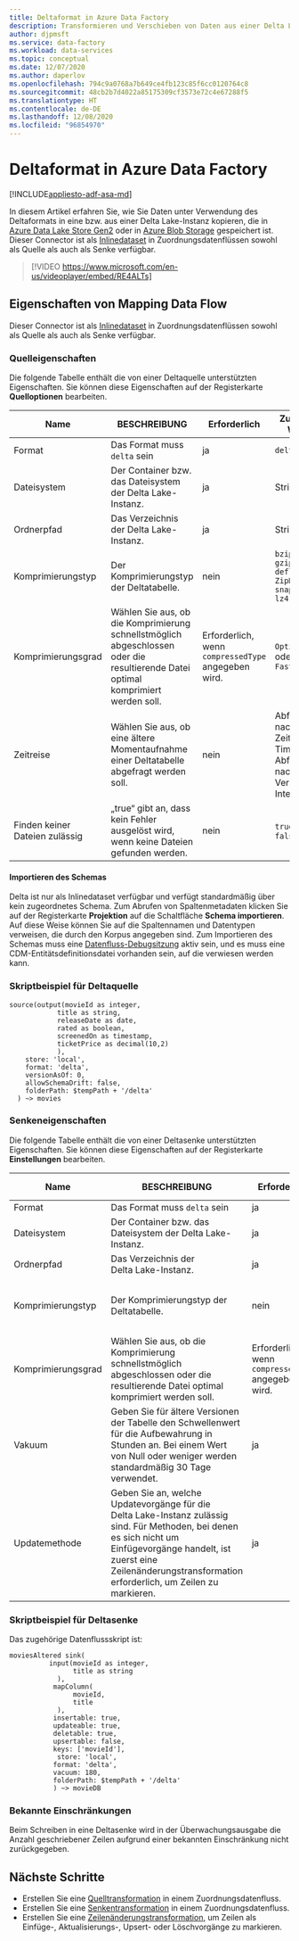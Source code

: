 ```yaml
---
title: Deltaformat in Azure Data Factory
description: Transformieren und Verschieben von Daten aus einer Delta Lake-Instanz unter Verwendung des Deltaformats
author: djpmsft
ms.service: data-factory
ms.workload: data-services
ms.topic: conceptual
ms.date: 12/07/2020
ms.author: daperlov
ms.openlocfilehash: 794c9a0768a7b649ce4fb123c85f6cc0120764c8
ms.sourcegitcommit: 48cb2b7d4022a85175309cf3573e72c4e67288f5
ms.translationtype: HT
ms.contentlocale: de-DE
ms.lasthandoff: 12/08/2020
ms.locfileid: "96854970"
---
```

# <a name="delta-format-in-azure-data-factory"></a>Deltaformat in Azure Data Factory

[!INCLUDE[appliesto-adf-asa-md](includes/appliesto-adf-asa-md.md)]

In diesem Artikel erfahren Sie, wie Sie Daten unter Verwendung des Deltaformats in eine bzw. aus einer Delta Lake-Instanz kopieren, die in [Azure Data Lake Store Gen2](connector-azure-data-lake-storage.md) oder in [Azure Blob Storage](connector-azure-blob-storage.md) gespeichert ist. Dieser Connector ist als [Inlinedataset](data-flow-source.md#inline-datasets) in Zuordnungsdatenflüssen sowohl als Quelle als auch als Senke verfügbar.

> [!VIDEO https://www.microsoft.com/en-us/videoplayer/embed/RE4ALTs]

## <a name="mapping-data-flow-properties"></a>Eigenschaften von Mapping Data Flow

Dieser Connector ist als [Inlinedataset](data-flow-source.md#inline-datasets) in Zuordnungsdatenflüssen sowohl als Quelle als auch als Senke verfügbar.

### <a name="source-properties"></a>Quelleigenschaften

Die folgende Tabelle enthält die von einer Deltaquelle unterstützten Eigenschaften. Sie können diese Eigenschaften auf der Registerkarte **Quelloptionen** bearbeiten.

| Name | BESCHREIBUNG | Erforderlich | Zulässige Werte | Datenflussskript-Eigenschaft |
| ---- | ----------- | -------- | -------------- | ---------------- |
| Format | Das Format muss `delta` sein | ja | `delta` | format |
| Dateisystem | Der Container bzw. das Dateisystem der Delta Lake-Instanz. | ja | String | fileSystem |
| Ordnerpfad | Das Verzeichnis der Delta Lake-Instanz. | ja | String | folderPath |
| Komprimierungstyp | Der Komprimierungstyp der Deltatabelle. | nein | `bzip2`<br>`gzip`<br>`deflate`<br>`ZipDeflate`<br>`snappy`<br>`lz4` | compressionType |
| Komprimierungsgrad | Wählen Sie aus, ob die Komprimierung schnellstmöglich abgeschlossen oder die resultierende Datei optimal komprimiert werden soll. | Erforderlich, wenn `compressedType` angegeben wird. | `Optimal` oder `Fastest` | compressionLevel |
| Zeitreise | Wählen Sie aus, ob eine ältere Momentaufnahme einer Deltatabelle abgefragt werden soll. | nein | Abfragen nach Zeitstempel: Timestamp <br> Abfragen nach Version: Integer | timestampAsOf <br> versionAsOf |
| Finden keiner Dateien zulässig | „true“ gibt an, dass kein Fehler ausgelöst wird, wenn keine Dateien gefunden werden. | nein | `true` oder `false` | ignoreNoFilesFound |

#### <a name="import-schema"></a>Importieren des Schemas

Delta ist nur als Inlinedataset verfügbar und verfügt standardmäßig über kein zugeordnetes Schema. Zum Abrufen von Spaltenmetadaten klicken Sie auf der Registerkarte **Projektion** auf die Schaltfläche **Schema importieren**. Auf diese Weise können Sie auf die Spaltennamen und Datentypen verweisen, die durch den Korpus angegeben sind. Zum Importieren des Schemas muss eine [Datenfluss-Debugsitzung](concepts-data-flow-debug-mode.md) aktiv sein, und es muss eine CDM-Entitätsdefinitionsdatei vorhanden sein, auf die verwiesen werden kann.
 

### <a name="delta-source-script-example"></a>Skriptbeispiel für Deltaquelle

```
source(output(movieId as integer,
            title as string,
            releaseDate as date,
            rated as boolean,
            screenedOn as timestamp,
            ticketPrice as decimal(10,2)
            ),
    store: 'local',
    format: 'delta',
    versionAsOf: 0,
    allowSchemaDrift: false,
    folderPath: $tempPath + '/delta'
  ) ~> movies
```

### <a name="sink-properties"></a>Senkeneigenschaften

Die folgende Tabelle enthält die von einer Deltasenke unterstützten Eigenschaften. Sie können diese Eigenschaften auf der Registerkarte **Einstellungen** bearbeiten.

| Name | BESCHREIBUNG | Erforderlich | Zulässige Werte | Datenflussskript-Eigenschaft |
| ---- | ----------- | -------- | -------------- | ---------------- |
| Format | Das Format muss `delta` sein | ja | `delta` | format |
| Dateisystem | Der Container bzw. das Dateisystem der Delta Lake-Instanz. | ja | String | fileSystem |
| Ordnerpfad | Das Verzeichnis der Delta Lake-Instanz. | ja | String | folderPath |
| Komprimierungstyp | Der Komprimierungstyp der Deltatabelle. | nein | `bzip2`<br>`gzip`<br>`deflate`<br>`ZipDeflate`<br>`snappy`<br>`lz4` | compressionType |
| Komprimierungsgrad | Wählen Sie aus, ob die Komprimierung schnellstmöglich abgeschlossen oder die resultierende Datei optimal komprimiert werden soll. | Erforderlich, wenn `compressedType` angegeben wird. | `Optimal` oder `Fastest` | compressionLevel |
| Vakuum | Geben Sie für ältere Versionen der Tabelle den Schwellenwert für die Aufbewahrung in Stunden an. Bei einem Wert von Null oder weniger werden standardmäßig 30 Tage verwendet. | ja | Integer | vacuum |
| Updatemethode | Geben Sie an, welche Updatevorgänge für die Delta Lake-Instanz zulässig sind. Für Methoden, bei denen es sich nicht um Einfügevorgänge handelt, ist zuerst eine Zeilenänderungstransformation erforderlich, um Zeilen zu markieren. | ja | `true` oder `false` | deletable <br> insertable <br> updateable <br> merge |

### <a name="delta-sink-script-example"></a>Skriptbeispiel für Deltasenke

Das zugehörige Datenflussskript ist:

```
moviesAltered sink(
          input(movieId as integer,
                title as string
            ),
           mapColumn(
                movieId,
                title
            ),
           insertable: true,
           updateable: true,
           deletable: true,
           upsertable: false,
           keys: ['movieId'],
            store: 'local',
           format: 'delta',
           vacuum: 180,
           folderPath: $tempPath + '/delta'
           ) ~> movieDB
```

### <a name="known-limitations"></a>Bekannte Einschränkungen

Beim Schreiben in eine Deltasenke wird in der Überwachungsausgabe die Anzahl geschriebener Zeilen aufgrund einer bekannten Einschränkung nicht zurückgegeben.

## <a name="next-steps"></a>Nächste Schritte

* Erstellen Sie eine [Quelltransformation](data-flow-source.md) in einem Zuordnungsdatenfluss.
* Erstellen Sie eine [Senkentransformation](data-flow-sink.md) in einem Zuordnungsdatenfluss.
* Erstellen Sie eine [Zeilenänderungstransformation](data-flow-alter-row.md), um Zeilen als Einfüge-, Aktualisierungs-, Upsert- oder Löschvorgänge zu markieren.
